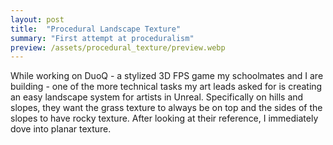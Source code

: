 ```yaml
---
layout: post
title:  "Procedural Landscape Texture"
summary: "First attempt at proceduralism"
preview: /assets/procedural_texture/preview.webp
---
```


While working on DuoQ - a stylized 3D FPS game my schoolmates and I are building - one of the more technical tasks my art leads asked for is creating an easy landscape system for artists in Unreal. Specifically on hills and slopes, they want the grass texture to always be on top and the sides of the slopes to have rocky texture. After looking at their reference, I immediately dove into planar texture. 